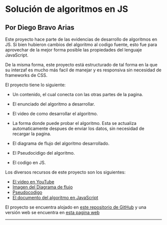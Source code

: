 # Solución de algoritmos en JS

## Por Diego Bravo Arias

Este proyecto hace parte de las evidencias de desarrollo de algoritmos en JS. Si bien hubieron cambios del algoritmo al codigo fuente, esto fue para aprovechar de la mejor forma posible las propiedades del lenguaje JavaScript.

De la misma forma, este proyecto está estructurado de tal forma en la que su interzaf es mucho más facil de manejar y es responsiva sin necesidad de frameworks de CSS.

El proyecto tiene lo siguiente:

- Un contenido, el cual conecta con las otras partes de la pagina.
- El enunciado del algoritmo a desarrollar.
- El video de como desarrollar el algoritmo.
- La forma donde puede probar el algoritmo. Esta se actualiza automaticamente despues de enviar los datos, sin necesidad de recargar la pagina.

- El diagrama de flujo del algoritmo desarrollado.
- El Pseudocidigo del algoritmo.
- El codigo en JS.

Los diversos recursos de este proyecto son los siguientes:

- [El video en YouTube](https://youtu.be/YqjVCk9Yj8w)
- [Imagen del Diagrama de flujo](assets/organizadorEdades.png)
- [Pseudocodigo](assets/organizadorEdades.psc)
- [El documento del algoritmo en JavaScript](scripts\index.js)

El proyecto se encuentra alojado en [este repositorio de GitHub](https://github.com/dnbravo04/dnbravo04.github.io) y una versión web se encuentra en [esta pagina web](https://dnbravo04.github.io/)

---
